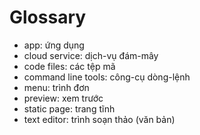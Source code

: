 # Glossary

- app: ứng dụng
- cloud service: dịch-vụ đám-mây
- code files: các tệp mã
- command line tools: công-cụ dòng-lệnh
- menu: trình đơn
- preview: xem trước
- static page: trang tĩnh
- text editor: trình soạn thảo (văn bản)
